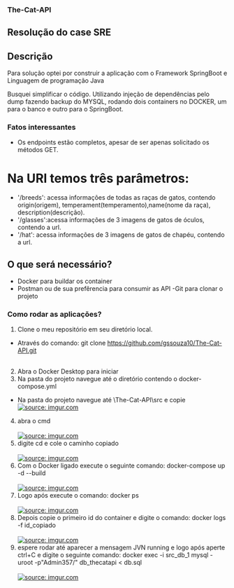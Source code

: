 ### The-Cat-API
## Resolução do case SRE 

## Descrição

Para solução optei por construir a aplicação com o Framework SpringBoot e Linguagem de programação Java

Busquei simplificar o código.
Utilizando injeção de dependências pelo dump fazendo backup do MYSQL, rodando dois containers no DOCKER, um para o banco e outro para o SpringBoot.

### Fatos interessantes

* Os endpoints estão completos, apesar de ser apenas solicitado os métodos GET.
# Na URI temos três parâmetros:
- '/breeds': acessa informações de todas as raças de gatos, contendo origin(origem), temperament(temperamento),name(nome da raça), description(descrição).  
- '/glasses':acessa informações de 3 imagens de gatos de óculos, contendo a url. 
- '/hat': acessa informações de 3 imagens de gatos de chapéu, contendo a url.

## O que será necessário?

- Docker para buildar os container
- Postman ou de sua prefêrencia para consumir as API
 -Git para clonar o projeto

### Como rodar as aplicações?
1.  Clone o meu repositório em seu diretório local.
- Através do comando: git clone https://github.com/gssouza10/The-Cat-API.git
<br><br>
2. Abra o Docker Desktop para iniciar
3. Na pasta do projeto navegue até o diretório contendo o docker-compose.yml
- Na pasta do projeto navegue até \The-Cat-API\src e copie
<a href="https://imgur.com/zwGths1"><img src="https://i.imgur.com/zwGths1.png" title="source: imgur.com" /></a>
4. abra o cmd  <br><br>
<a href="https://imgur.com/mx2VW22"><img src="https://i.imgur.com/mx2VW22.png" title="source: imgur.com" /></a>
5.  digite cd e cole o caminho copiado <br><br>
<a href="https://imgur.com/8I4JPkf"><img src="https://i.imgur.com/8I4JPkf.png" title="source: imgur.com" /></a>
6.  Com o Docker ligado execute o seguinte comando: docker-compose up -d --build <br><br>
<a href="https://imgur.com/tHMmCNc"><img src="https://i.imgur.com/tHMmCNc.png" title="source: imgur.com" /></a>
7. Logo após execute o comando: docker ps <br><br>
<a href="https://imgur.com/t7i7rVh"><img src="https://i.imgur.com/t7i7rVh.png" title="source: imgur.com" /></a>
8. Depois copie o primeiro id do container e digite o comando: docker logs -f id_copiado <br><br>
<a href="https://imgur.com/rN8i1ba"><img src="https://i.imgur.com/rN8i1ba.png" title="source: imgur.com" /></a>
9. espere rodar até aparecer a mensagem JVN running e logo após aperte ctrl+C e digite o seguinte comando: docker exec -i src_db_1 mysql -uroot -p"Admin357/" db_thecatapi < db.sql <br><br>
<a href="https://imgur.com/JNXfTyX"><img src="https://i.imgur.com/JNXfTyX.png" title="source: imgur.com" /></a>


